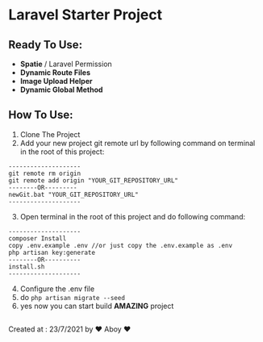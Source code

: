 # Laravel Starter Project

## Ready To Use:
- **Spatie** / Laravel Permission
- **Dynamic Route Files**
- **Image Upload Helper** 
- **Dynamic Global Method**

## How To Use:
1. Clone The Project
2. Add your new project git remote url by following command on terminal in the root of this project:
~~~
--------------------
git remote rm origin
git remote add origin "YOUR_GIT_REPOSITORY_URL"
--------OR---------
newGit.bat "YOUR_GIT_REPOSITORY_URL"
--------------------
~~~
3. Open terminal in the root of this project and do following command:
~~~
--------------------
composer Install
copy .env.example .env //or just copy the .env.example as .env
php artisan key:generate
--------OR----------
install.sh
--------------------
~~~
4. Configure the .env file
5. do `php artisan migrate --seed`
6. yes now you can start build **AMAZING** project
##
Created at : 23/7/2021 by ❤ Aboy ❤

